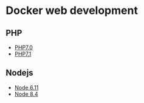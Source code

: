 # Docker web development

## PHP
- [PHP7.0](./php-7.0)
- [PHP7.1](./php-7.1)

## Nodejs
- [Node 6.11](./node-6.11)
- [Node 8.4](./node-8.4)